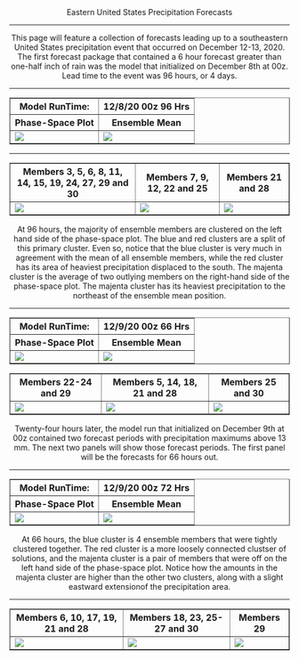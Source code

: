 <html>
  <head>
    <meta charset="utf-8">
    <meta name="viewport" content="width=device-width, initial-scale=1">
  </head>
  <body>
    <center>Eastern United States Precipitation Forecasts
  <hr>


<table border="1" cellpadding="1" cellspacing="1">
  <tr>
    <th>Model RunTime:</th>
    <th>12/8/20 00z 96 Hrs</th>
  <tr>
    <th>Phase-Space Plot</th>
    <th>Ensemble Mean</th>
  </tr>
  <tr>
    <td><img src="https://user-images.githubusercontent.com/75145898/102044442-0e577980-3d94-11eb-8653-08d1127f778f.png"></td>
    <td><img src="https://user-images.githubusercontent.com/75145898/102044440-0dbee300-3d94-11eb-8984-e872038b1e85.png"></td>
  </tr>

This page will feature a collection of forecasts leading up to a southeastern United States precipitation event that occurred on December 12-13, 2020. The first forecast package that contained a 6 hour forecast greater than one-half inch of rain was the model that initialized on December 8th at 00z.  Lead time to the event was 96 hours, or 4 days.
<hr>
  <table border="1" cellpadding="1" cellspacing="1">
    <tr>
      <th>Members 3, 5, 6, 8, 11, 14, 15, 19, 24, 27, 29 and 30</th>
      <th>Members 7, 9, 12, 22 and 25</th>
      <th>Members 21 and 28</th>
    </tr>
    <tr>  
      <td><img src="https://user-images.githubusercontent.com/75145898/102045111-7d819d80-3d95-11eb-892a-ec7a159658a7.png"></td>
      <td><img src="https://user-images.githubusercontent.com/75145898/102045127-84a8ab80-3d95-11eb-91ed-5c068ccb430c.png"></td>
      <td><img src="https://user-images.githubusercontent.com/75145898/102045125-84101500-3d95-11eb-8777-e05d339fa865.png"></td>
    </tr>
    <hr>

<table border="1" cellpadding="1" cellspacing="1">
  <tr>
    <th>Model RunTime:</th>
    <th>12/9/20 00z 66 Hrs</th>
  <tr>
    <th>Phase-Space Plot</th>
    <th>Ensemble Mean</th>
  </tr>
  <tr>
    <td><img src="https://user-images.githubusercontent.com/75145898/102046102-d81bf900-3d97-11eb-9f9d-e2c55067c8d4.png"></td>
    <td><img src="https://user-images.githubusercontent.com/75145898/102046098-d7836280-3d97-11eb-93a7-84c61379fc54.png"></td>
  </tr>

At 96 hours, the majority of ensemble members are clustered on the left hand side of the phase-space plot.  The blue and red clusters are a split of this primary cluster. Even so, notice that the blue cluster is very much in agreement with the mean of all ensemble members, while the red cluster has its area of heaviest precipitation displaced to the south.  The majenta cluster is the average of two outlying members on the right-hand side of the phase-space plot.  The majenta cluster has its heaviest precipitation to the northeast of the ensemble mean position. 
<hr>
<table border="1" cellpadding="1" cellspacing="1">
  <tr>
    <th>Members 22-24 and 29</th>
    <th>Members 5, 14, 18, 21 and 28</th>
    <th>Members 25 and 30</th>
  </tr>
  <tr>  
    <td><img src="https://user-images.githubusercontent.com/75145898/102047676-e6b7df80-3d9a-11eb-924e-753ea74a8bac.png"></td>
    <td><img src="https://user-images.githubusercontent.com/75145898/102047694-f0414780-3d9a-11eb-9619-d3e4377c6b67.png"></td>
    <td><img src="https://user-images.githubusercontent.com/75145898/102047710-f7685580-3d9a-11eb-943a-c09b4e273a37.png"></td>
  </tr>
    
<table border="1" cellpadding="1" cellspacing="1">
  <tr>
    <th>Model RunTime:</th>
    <th>12/9/20 00z 72 Hrs</th>
  <tr>
    <th>Phase-Space Plot</th>
    <th>Ensemble Mean</th>
  </tr>
  <tr>
    <td><img src="https://user-images.githubusercontent.com/75145898/102046103-d8b48f80-3d97-11eb-8f82-43e275fb1a77.png"></td>
    <td><img src="https://user-images.githubusercontent.com/75145898/102046100-d81bf900-3d97-11eb-9164-2a038f35f77a.png"></td>
  </tr>

Twenty-four hours later, the model run that initialized on December 9th at 00z contained two forecast periods with precipitation maximums above 13 mm.  The next two panels will show those forecast periods. The first panel will be the forecasts for 66 hours out. 
<hr>
  <table border="1" cellpadding="1" cellspacing="1">
    <tr>
      <th>Members 6, 10, 17, 19, 21 and 28</th>
      <th>Members 18, 23, 25-27 and 30</th>
      <th>Members 29</th>
    </tr>
    <tr>  
      <td><img src="https://user-images.githubusercontent.com/75145898/102047678-e7507600-3d9a-11eb-940f-df2e4b1739f5.png"></td>
      <td><img src="https://user-images.githubusercontent.com/75145898/102047698-f0414780-3d9a-11eb-99d1-747909ab30a0.png"></td>
      <td><img src="https://user-images.githubusercontent.com/75145898/102047711-f800ec00-3d9a-11eb-851a-b67b07a4fddc.png"></td>
    </tr>
At 66 hours, the blue cluster is 4 ensemble members that were tightly clustered together. The red cluster is a more loosely connected clustser of solutions, and the majenta cluster is a pair of members that were off on the left hand side of the phase-space plot.  Notice how the amounts in the majenta cluster are higher than the other two clusters, along with a slight eastward extensionof the precipitation area.  
<hr>

